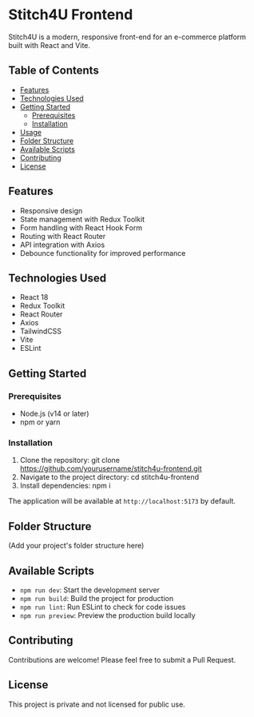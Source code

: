 # Stitch4U Frontend

Stitch4U is a modern, responsive front-end for an e-commerce platform built with React and Vite.

## Table of Contents
- [Features](#features)
- [Technologies Used](#technologies-used)
- [Getting Started](#getting-started)
  - [Prerequisites](#prerequisites)
  - [Installation](#installation)
- [Usage](#usage)
- [Folder Structure](#folder-structure)
- [Available Scripts](#available-scripts)
- [Contributing](#contributing)
- [License](#license)

## Features
- Responsive design
- State management with Redux Toolkit
- Form handling with React Hook Form
- Routing with React Router
- API integration with Axios
- Debounce functionality for improved performance

## Technologies Used
- React 18
- Redux Toolkit
- React Router
- Axios
- TailwindCSS
- Vite
- ESLint

## Getting Started

### Prerequisites
- Node.js (v14 or later)
- npm or yarn

### Installation
1. Clone the repository: git clone https://github.com/yourusername/stitch4u-frontend.git
2. Navigate to the project directory: cd stitch4u-frontend
3. Install dependencies: npm i 


The application will be available at `http://localhost:5173` by default.

## Folder Structure
(Add your project's folder structure here)

## Available Scripts
- `npm run dev`: Start the development server
- `npm run build`: Build the project for production
- `npm run lint`: Run ESLint to check for code issues
- `npm run preview`: Preview the production build locally

## Contributing
Contributions are welcome! Please feel free to submit a Pull Request.

## License
This project is private and not licensed for public use.

